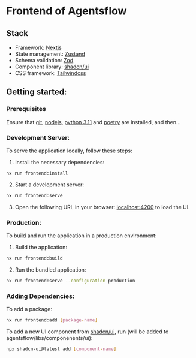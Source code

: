 # Frontend of Agentsflow

## Stack

- Framework: [Nextjs](https://nextjs.org)
- State management: [Zustand](https://github.com/pmndrs/zustand)
- Schema validation: [Zod](https://zod.dev/)
- Component library: [shadcn/ui](https://ui.shadcn.com)
- CSS framework: [Tailwindcss](https://tailwindcss.com)

## Getting started:

### Prerequisites

Ensure that [git](https://cli.github.com), [nodejs](https://nodejs.org/de/download), [python 3.11](https://www.python.org/downloads/) and [poetry](https://python-poetry.org/docs/) are installed, and then...

### Development Server:

To serve the application locally, follow these steps:

1. Install the necessary dependencies:

```bash
nx run frontend:install
```

2. Start a development server:

```bash
nx run frontend:serve
```

3. Open the following URL in your browser: [localhost:4200](localhost:4200) to load the UI.

### Production:

To build and run the application in a production environment:

1. Build the application:

```bash
nx run frontend:build
```

2. Run the bundled application:

```bash
nx run frontend:serve --configuration production
```

### Adding Dependencies:

To add a package:

```bash
nx run frontend:add [package-name]
```

To add a new UI component from [shadcn/ui](https://ui.shadcn.com), run (will be added to agentsflow/libs/componenents/ui):

```bash
npx shadcn-ui@latest add [component-name]
```
